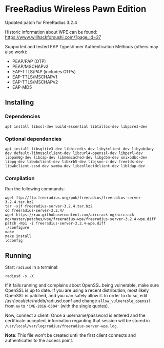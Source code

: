 # FreeRadius Wireless Pawn Edition

Updated patch for FreeRadius 3.2.4

Historic information about WPE can be found:
https://www.willhackforsushi.com/?page_id=37

Supported and tested EAP Types/Inner Authentication Methods (others may also work):
* PEAP/PAP (OTP)
* PEAP/MSCHAPv2
* EAP-TTLS/PAP (includes OTPs)
* EAP-TTLS/MSCHAPv1
* EAP-TTLS/MSCHAPv2
* EAP-MD5

## Installing

### Dependencies

```
apt install libssl-dev build-essential libtalloc-dev libpcre3-dev
```

### Optional dependencies

```
apt install libsqlite3-dev libhiredis-dev libykclient-dev libyubikey-dev default-libmysqlclient-dev libcurl4-openssl-dev libperl-dev libpam0g-dev libcap-dev libmemcached-dev libgdbm-dev unixodbc-dev libpq-dev libwbclient-dev libkrb5-dev libjson-c-dev freetds-dev libwbclient-sssd-dev samba-dev libcollectdclient-dev libldap-dev
```

### Compilation

Run the following commands:

```
wget ftp://ftp.freeradius.org/pub/freeradius/freeradius-server-3.2.4.tar.bz2
tar -xjf freeradius-server-3.2.4.tar.bz2
cd freeradius-server-3.2.4/
wget https://raw.githubusercontent.com/aircrack-ng/aircrack-ng/master/patches/wpe/freeradius-wpe/freeradius-server-3.2.4-wpe.diff
patch -Np1 -i freeradius-server-3.2.4-wpe.diff
./configure
make
make install
ldconfig
```

## Running

Start ```radiusd``` in a terminal:

```
radiusd -s -X
```

If it fails running and complains about OpenSSL being vulnerable, make sure OpenSSL is up to date. If you are using a recent distribution, most likely OpenSSL is patched, and you can safely allow it. In order to do so, edit /usr/local/etc/raddb/radiusd.conf and change ```allow_vulnerable_openssl``` from ```no``` to ```'CVE-2016-6304'``` (with the single quotes).

Now, connect a client. Once a username/password is entered and the certificate accepted, information regarding that session will be stored in ```/usr/local/var/log/radius/freeradius-server-wpe.log```.

**Note**: This file won't be created until the first client connects and authenticates to the access point.
